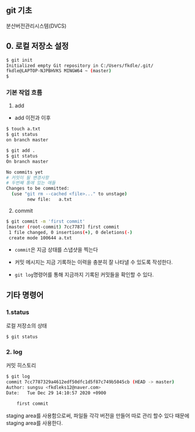 

## git 기초

분산버전관리시스템(DVCS)

## 0. 로컬 저장소 설정

```bash
$ git init
Initialized empty Git repository in C:/Users/fkdle/.git/
fkdle@LAPTOP-NJPBHVKS MINGW64 ~ (master)
$
```

### 기본 작업 흐름

1. add

* add 이전과 이후

```bash
$ touch a.txt
$ git status
on branch master
```

```bash
$ git add .
$ git status
On branch master

No commits yet
# 커밋이 될 변경사항
# 두번째 통에 있는 애들
Changes to be committed:
  (use "git rm --cached <file>..." to unstage)
        new file:   a.txt
```

2. commit

```bash
$ git commit -m 'first commit'
[master (root-commit) 7cc7787] first commit
 1 file changed, 0 insertions(+), 0 deletions(-)
 create mode 100644 a.txt
```

* `commit`은 지금 상태를 스냅샷을 찍는다

* 커밋 메시지는 지금 기록하는 이력을 충분히 잘 나타낼 수 있도록 작성한다.
* `git log`명령어를 통해 지금까지 기록된 커밋들을 확인할 수 있다.

## 기타 명령어

### 1.status

로컬 저장소의 상태

```bash
$ git status
```

### 2. log

커밋 히스토리

```bash
$ git log
commit 7cc7787329a4612edf50dfc1d5f87c749b5045cb (HEAD -> master)
Author: sungsu <fkdleks12@naver.com>
Date:   Tue Dec 29 14:10:57 2020 +0900

    first commit
```

staging area를 사용함으로써, 파일들 각각 버전을 만들어 따로 관리 할수 있다 때문에 staging area를 사용한다.

 



